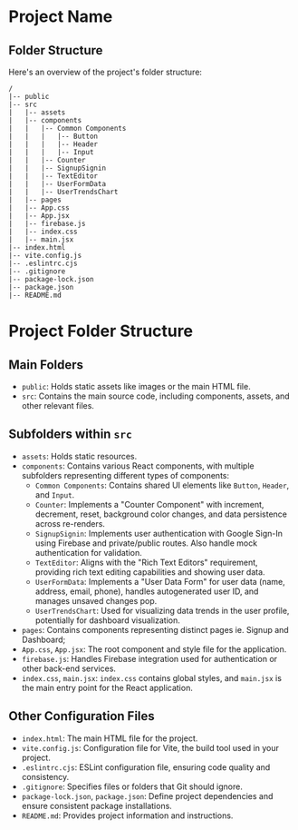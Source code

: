 # Project Name

## Folder Structure

Here's an overview of the project's folder structure:

```plaintext
/
|-- public
|-- src
|   |-- assets
|   |-- components
|   |   |-- Common Components
|   |   |   |-- Button
|   |   |   |-- Header
|   |   |   |-- Input
|   |   |-- Counter
|   |   |-- SignupSignin
|   |   |-- TextEditor
|   |   |-- UserFormData
|   |   |-- UserTrendsChart
|   |-- pages
|   |-- App.css
|   |-- App.jsx
|   |-- firebase.js
|   |-- index.css
|   |-- main.jsx
|-- index.html
|-- vite.config.js
|-- .eslintrc.cjs
|-- .gitignore
|-- package-lock.json
|-- package.json
|-- README.md
```

# Project Folder Structure

## Main Folders
- `public`: Holds static assets like images or the main HTML file.
- `src`: Contains the main source code, including components, assets, and other relevant files.

## Subfolders within `src`
- `assets`: Holds static resources.
- `components`: Contains various React components, with multiple subfolders representing different types of components:
  - `Common Components`: Contains shared UI elements like `Button`, `Header`, and `Input`.
  - `Counter`: Implements a "Counter Component" with increment, decrement, reset, background color changes, and data persistence across re-renders.
  - `SignupSignin`: Implements user authentication with Google Sign-In using Firebase and private/public routes. Also handle mock authentication for validation.
  - `TextEditor`: Aligns with the "Rich Text Editors" requirement, providing rich text editing capabilities and showing user data.
  - `UserFormData`: Implements a "User Data Form" for user data (name, address, email, phone), handles autogenerated user ID, and manages unsaved changes pop.
  - `UserTrendsChart`: Used for visualizing data trends in the user profile, potentially for dashboard visualization.
- `pages`: Contains components representing distinct pages ie. Signup and Dashboard;
- `App.css`, `App.jsx`: The root component and style file for the application.
- `firebase.js`: Handles Firebase integration used for authentication or other back-end services.
- `index.css`, `main.jsx`: `index.css` contains global styles, and `main.jsx` is the main entry point for the React application.

## Other Configuration Files
- `index.html`: The main HTML file for the project.
- `vite.config.js`: Configuration file for Vite, the build tool used in your project.
- `.eslintrc.cjs`: ESLint configuration file, ensuring code quality and consistency.
- `.gitignore`: Specifies files or folders that Git should ignore.
- `package-lock.json`, `package.json`: Define project dependencies and ensure consistent package installations.
- `README.md`: Provides project information and instructions.

